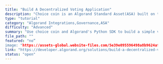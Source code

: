 ```yaml
---
title: "Build A Decentralized Voting Application"
description: "Choice coin is an Algorand Standard Asset(ASA) built on the Algorand network to facilitate decentralized voting and governance. In this tutorial, you are going to learn how to build a simple voting application using Python and Choice Coin. This tutorial will cover the setting up project directory and dependencies installation, initializing Py-Algorand-Sdk, requesting user input and validating escrow address and mnemonic, generating voting options/decisions, allowing user place vote, calculating decisions votes, waiting for blockchain to sync, determining winner of voting process, running the application."
type: "tutorial"
category: "Algorand Integrations,Governance,ASA"
difficulty: "Advanced"
summary: "Use choice coin and Algorand's Python SDK to build a simple voting application"
file_path: ""
featured: "no”
image: "https://assets-global.website-files.com/5e39e095596498a8b9624af1/5ffca6e3e0d8ad9231cc2af6_Portfolio-course---final.png"
link: "https://developer.algorand.org/solutions/build-a-decentralized-voting-application-with-choice-and-algorand-python-sdk/"
status: "open"
---
```


